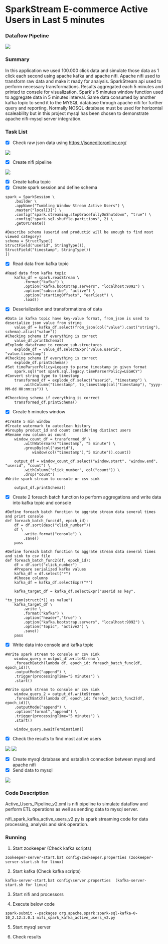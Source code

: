 # SparkStream E-commerce Active Users in Last 5 minutes
### Dataflow Pipeline
![](pipeline.JPG)

### Summary

In this application we used 100.000 click data and simulate those data as 1 click each second using apache kafka and apache nifi. Apache nifi used to transform raw data and make it ready for analysis. SparkStream api used to perform necessary transformations. Results aggregated each 5 minutes and printed to consele for visualization. Spark's 5 minutes window function used to aggregate data in 5 minutes interval. Same data consumed by another kafka topic to send it to the MYSQL database through apache nifi for further query and reporting. Normally NOSQL database must be used for horizontal scaleability but in this project mysql has been chosen to demonstrate apache nifi-mysql server integration.

### Task List

- [x] Check raw json data using https://jsoneditoronline.org/

![](data.JPG)

- [x] Create nifi pipeline

![](nifi_pipeline.JPG)

- [x] Create kafka topic
- [x] Create spark session and define schema
```
spark = SparkSession \
    .builder \
    .appName("Tumbling Window Stream Active Users") \
    .master("local[3]") \
    .config("spark.streaming.stopGracefullyOnShutdown", "true") \
    .config("spark.sql.shuffle.partitions", 2) \
    .getOrCreate()

#Describe schema (userid and productid will be enough to find most viewed category)
schema = StructType([
StructField("userid", StringType()),
StructField("timestamp", StringType())
])
```
- [x] Read data from kafka topic
```
#Read data from kafka topic
    kafka_df = spark.readStream \
        .format("kafka") \
        .option("kafka.bootstrap.servers", "localhost:9092") \
        .option("subscribe", "active") \
        .option("startingOffsets", "earliest") \
        .load()
```
- [x] Deserialization and transformations of data
```
#Data in kafka topic have key-value format, from_json is used to deserialize json value from string
    value_df = kafka_df.select(from_json(col("value").cast("string"), schema).alias("value"))
#Checking schema if everything is correct
    value_df.printSchema()
#Explode dataframe to remove sub-structures
    explode_df = value_df.selectExpr("value.userid", "value.timestamp")
#Checking schema if everything is correct
    explode_df.printSchema()
#Set timeParserPolicy=Legacy to parse timestamp in given format
    spark.sql("set spark.sql.legacy.timeParserPolicy=LEGACY")
#Convert string type to timestamp
    transformed_df = explode_df.select("userid", "timestamp") \
        .withColumn("timestamp", to_timestamp(col("timestamp"), "yyyy-MM-dd HH:mm:ss")) \

#Checcking schema if everything is correct
    transformed_df.printSchema()
```
- [x] Create 5 minutes window
```
#Create 5 min window
#Create watermark to autoclean history
#Groupby product_id and count considering distinct users
#Rename new column as count
    window_count_df = transformed_df \
        .withWatermark("timestamp", "5 minute") \
        .groupBy(col("userid"),
            window(col("timestamp"),"5 minute")).count()

    output_df = window_count_df.select("window.start", "window.end", "userid", "count") \
        .withColumn("click_number", col("count")) \
        .drop("count")
#Write spark stream to console or csv sink

    output_df.printSchema()
```

- [x] Create 2 foreach batch function to perform aggregations and write data into kafka topic and console
```
#Define foreach batch function to aggrate stream data several times and print console
def foreach_batch_func(df, epoch_id):
    df = df.sort(desc("click_number"))
    df \
        .write.format("console") \
        .save()
    pass

#Define foreach batch function to aggrate stream data several times and sink to csv file
def foreach_batch_func2(df, epoch_id):
    df = df.sort("click_number")
    #Prepare serialized kafka values
    kafka_df = df.select("*")
    #Choose columns
    kafka_df = kafka_df.selectExpr("*")

    kafka_target_df = kafka_df.selectExpr("userid as key",
                                                     "to_json(struct(*)) as value")
    kafka_target_df \
        .write \
        .format("kafka") \
        .option("header","true") \
        .option("kafka.bootstrap.servers", "localhost:9092") \
        .option("topic", "active2") \
        .save()
    pass
```
- [x] Write data into console and kafka topic
```
#Write spark stream to console or csv sink
    window_query = output_df.writeStream \
    .foreachBatch(lambda df, epoch_id: foreach_batch_func(df, epoch_id))\
    .outputMode("append") \
    .trigger(processingTime="5 minutes") \
    .start()

#Write spark stream to console or csv sink
    window_query_2 = output_df.writeStream \
    .foreachBatch(lambda df, epoch_id: foreach_batch_func2(df, epoch_id))\
    .outputMode("append") \
    .option("format","append") \
    .trigger(processingTime="5 minutes") \
    .start()

    window_query.awaitTermination()
```
- [x] Check the results to find most active users

![](result3.JPG)
![](result4.JPG)

- [x] Create mysql database and establish connection between mysql and apache nifi
- [x] Send data to mysql

![](mysql.JPG)

### Code Description

Active_Users_Pipeline_v2.xml is nifi pipeline to simulate dataflow and perform ETL operations as well as sending data to mysql server.

nifi_spark_kafka_active_users_v2.py is spark streaming code for data processing, analysis and sink operation.


### Running

1. Start zookeeper (Check kafka scripts)

```
zookeeper-server-start.bat config\zookeeper.properties (zookeeper-server-start.sh for linux)
```

2. Start kafka (Check kafka scripts)
```
kafka-server-start.bat config\server.properties  (kafka-server-start.sh for linux)
```

3. Start nifi and processors

4. Execute below code

```
spark-submit --packages org.apache.spark:spark-sql-kafka-0-10_2.12:3.0.1 nifi_spark_kafka_active_users_v2.py
```
5. Start mysql server

6. Check results
